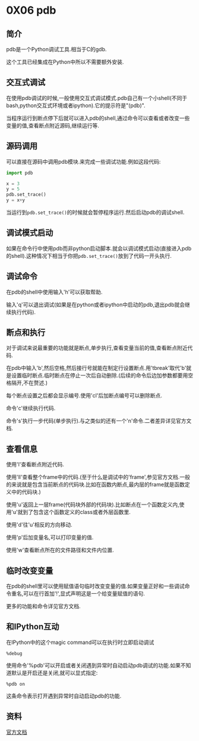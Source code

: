 # 0X06 pdb

## 简介

pdb是一个Python调试工具.相当于C的gdb.

这个工具已经集成在Python中所以不需要额外安装.

## 交互式调试

在使用pdb调试的时候,一般使用交互式调试模式.pdb自己有一个小shell(不同于bash,python交互式环境或者ipython).它的提示符是"(pdb)".

当程序运行到断点停下后就可以进入pdb的shell,通过命令可以查看或者改变一些变量的值,查看断点附近源码,继续运行等.

## 源码调用

可以直接在源码中调用pdb模块.来完成一些调试功能.例如这段代码:

```python
import pdb

x = 3
y = 5
pdb.set_trace()
y = x+y
```

当运行到`pdb.set_trace()`的时候就会暂停程序运行.然后启动pdb的调试shell.

## 调试模式启动

如果在命令行中使用pdb而非python启动脚本.就会以调试模式启动(直接进入pdb的shell).这种情况下相当于你把`pdb.set_trace()`放到了代码一开头执行.

## 调试命令

在pdb的shell中使用输入'h'可以获取帮助.

输入'q'可以退出调试(如果是在python或者ipython中启动的pdb,退出pdb就会继续执行代码).

## 断点和执行

对于调试来说最重要的功能就是断点,单步执行,查看变量当前的值,查看断点附近代码.

在pdb中输入'b',然后空格,然后接行号就能在制定行设置断点.用'tbreak'取代'b'就是设置临时断点.临时断点在停止一次后自动删除.(后续的命令后边加参数都要用空格隔开,不在赘述.)

每个断点设置之后都会显示编号.使用'cl'后加断点编号可以删除断点.

命令'c'继续执行代码.

命令's'执行一步代码(单步执行).与之类似的还有一个'n'命令.二者差异详见官方文档.

## 查看信息

使用'l'查看断点附近代码.

使用'll'查看整个frame中的代码.(至于什么是调试中的'frame',参见官方文档.一般的来说就是包含当前断点的代码块.比如在函数内断点,最内层的frame就是函数定义中的代码块.)

使用'u'返回上一层frame(代码块外部的代码块).比如断点在一个函数定义内,使用'u'就到了包含这个函数定义的class或者外层函数里.

使用'd'往'u'相反的方向移动.

使用'p'后加变量名,可以打印变量的值.

使用'w'查看断点所在的文件路径和文件内位置.

## 临时改变变量

在pdb的shell里可以使用赋值语句临时改变变量的值.如果变量正好和一些调试命令重名,可以在行首加'!',显式声明这是一个给变量赋值的语句.

更多的功能和命令详见官方文档.

## 和IPython互动

在IPython中的这个magic command可以在执行时立即启动调试

```IPython
%debug
```

使用命令'%pdb'可以开启或者关闭遇到异常时自动启动pdb调试的功能.如果不知道默认是开启还是关闭,就可以显式指定:

```IPython
%pdb on
```

这条命令表示打开遇到异常时自动启动pdb的功能.

## 资料

[官方文档](https://docs.python.org/3/library/pdb.html)